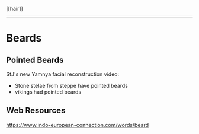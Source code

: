 [[hair]]

---

# Beards
## Pointed Beards
StJ's new Yamnya facial reconstruction video:
- Stone stelae from steppe have pointed beards
- vikings had pointed beards

## Web Resources
https://www.indo-european-connection.com/words/beard